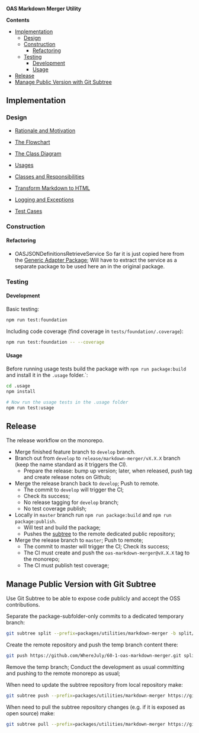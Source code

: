 **OAS Markdown Merger Utility**

**Contents**

- [Implementation](#implementation)
  - [Design](#design)
  - [Construction](#construction)
    - [Refactoring](#refactoring)
  - [Testing](#testing)
    - [Development](#development)
    - [Usage](#usage)
- [Release](#release)
- [Manage Public Version with Git Subtree](#manage-public-version-with-git-subtree)

## Implementation

### Design

- [Rationale and Motivation](.docs/rationale-and-motivation.md)

- [The Flowchart](.docs/design/flowchart.md)
- [The Class Diagram](.docs/design/class-diagram.uml.md)
- [Usages](.docs/design/usages.md)
- [Classes and Responsibilities](.docs/design/classes-and-responsibilities.md)
- [Transform Markdown to HTML](.docs/design/transform-markdown-to-html.md)
- [Logging and Exceptions](.docs/design/logging-and-exceptions.md)
- [Test Cases](.docs/design/test-cases.md)

### Construction

#### Refactoring

- OASJSONDefinitionsRetrieveService
  So far it is just copied here from the [Generic Adapter Package](packages/adapters/generic/readme.md);
  Will have to extract the service as a separate package to be used here an in the original package.

### Testing

#### Development

Basic testing:

```bash
npm run test:foundation
```

Including code coverage (find coverage in `tests/foundation/.coverage`):

```bash
npm run test:foundation -- --coverage
```

#### Usage

Before running usage tests build the package with `npm run package:build` and install it in the `.usage` folder.`:

```bash
cd .usage
npm install

# Now run the usage tests in the .usage folder
npm run test:usage
```

## Release

The release workflow on the monorepo.

- Merge finished feature branch to `develop` branch.
- Branch out from `develop` to `release/markdown-merger/vX.X.X` branch (keep the name standard as it triggers the CI).
  - Prepare the release: bump up version; later, when released, push tag and create release notes on Github;
- Merge the release branch back to `develop`; Push to remote.
  - The commit to `develop` will trigger the CI;
  - Check its success;
  - No release tagging for `develop` branch;
  - No test coverage publish;
- Locally in `master` branch run `npm run package:build` and `npm run package:publish`.
  - Will test and build the package;
  - Pushes the [subtree](#manage-public-version-with-git-subtree) to the remote dedicated public repository;
- Merge the release branch to `master`; Push to remote;
  - The commit to master will trigger the CI; Check its success;
  - The CI must create and push the `oas-markdown-merger@vX.X.X` tag to the monorepo;
  - The CI must publish test coverage;

## Manage Public Version with Git Subtree

Use Git Subtree to be able to expose code publicly and accept the OSS contributions.

Separate the package-subfolder-only commits to a dedicated temporary branch:

```bash
git subtree split --prefix=packages/utilities/markdown-merger -b split/markdown-merger
```

Create the remote repository and push the temp branch content there:

```bash
git push https://github.com/WhereJuly/60-1-oas-markdown-merger.git split/markdown-merger:master
```

Remove the temp branch; Conduct the development as usual committing and pushing to the remote monorepo as usual;

When need to update the subtree repository from local repository make:

```bash
git subtree push --prefix=packages/utilities/markdown-merger https://github.com/WhereJuly/60-1-oas-markdown-merger.git master
```

When need to pull the subtree repository changes (e.g. if it is exposed as open source) make:

```bash
git subtree pull --prefix=packages/utilities/markdown-merger https://github.com/WhereJuly/60-1-oas-markdown-merger.git master
```
